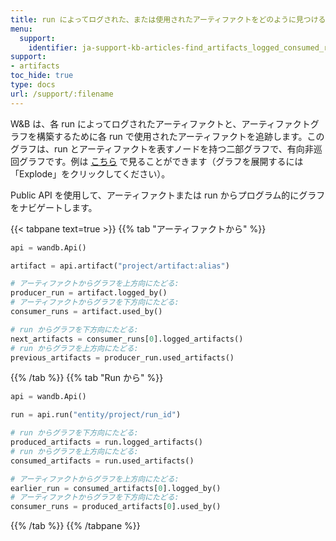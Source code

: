 ```yaml
---
title: run によってログされた、または使用されたアーティファクトをどのように見つけることができますか？アーティファクトを生成または使用した run をどのように見つけられますか？
menu:
  support:
    identifier: ja-support-kb-articles-find_artifacts_logged_consumed_run_find
support:
- artifacts
toc_hide: true
type: docs
url: /support/:filename
---
```


W&B は、各 run によってログされたアーティファクトと、アーティファクトグラフを構築するために各 run で使用されたアーティファクトを追跡します。このグラフは、run とアーティファクトを表すノードを持つ二部グラフで、有向非巡回グラフです。例は [こちら](https://wandb.ai/shawn/detectron2-11/artifacts/dataset/furniture-small-val/06d5ddd4deeb2a6ebdd5/graph) で見ることができます（グラフを展開するには「Explode」をクリックしてください）。

Public API を使用して、アーティファクトまたは run からプログラム的にグラフをナビゲートします。

{{< tabpane text=true >}}
{{% tab "アーティファクトから" %}}

```python
api = wandb.Api()

artifact = api.artifact("project/artifact:alias")

# アーティファクトからグラフを上方向にたどる:
producer_run = artifact.logged_by()
# アーティファクトからグラフを下方向にたどる:
consumer_runs = artifact.used_by()

# run からグラフを下方向にたどる:
next_artifacts = consumer_runs[0].logged_artifacts()
# run からグラフを上方向にたどる:
previous_artifacts = producer_run.used_artifacts()
```

{{% /tab %}}
{{% tab "Run から" %}}

```python
api = wandb.Api()

run = api.run("entity/project/run_id")

# run からグラフを下方向にたどる:
produced_artifacts = run.logged_artifacts()
# run からグラフを上方向にたどる:
consumed_artifacts = run.used_artifacts()

# アーティファクトからグラフを上方向にたどる:
earlier_run = consumed_artifacts[0].logged_by()
# アーティファクトからグラフを下方向にたどる:
consumer_runs = produced_artifacts[0].used_by()
```

{{% /tab %}}
{{% /tabpane %}}